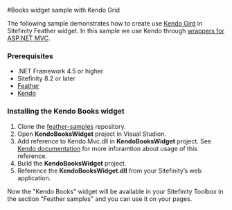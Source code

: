#Books widget sample with Kendo Grid

The following sample demonstrates how to create use [Kendo Gird](http://docs.telerik.com/kendo-ui/web/grid/introduction) in Sitefinity Feather widget. In this sample we use Kendo through [wrappers for ASP.NET MVC](http://docs.telerik.com/kendo-ui/aspnet-mvc/introduction).

###  Prerequisites
- .NET Framework 4.5 or higher
- Sitefinity 8.2 or later
- [Feather](https://github.com/Sitefinity/feather/wiki/Getting-Started)
- [Kendo](http://docs.telerik.com/kendo-ui/aspnet-mvc/introduction#install-location)

### Installing the Kendo Books widget
1. Clone the [feather-samples](https://github.com/Sitefinity/feather-samples) repository.
2. Open **KendoBooksWidget** project in Visual Studion.
3. Add reference to Kendo.Mvc.dll in **KendoBooksWidget** project. See [Kendo documentation](http://docs.telerik.com/kendo-ui/aspnet-mvc/introduction#install-location) for more inforamtion about usage of this reference.
4. Build the **KendoBooksWidget** project. 
5. Reference the **KendoBooksWidget.dll** from your Sitefinity’s web application.

Now the "Kendo Books" widget will be available in your Sitefinity Toolbox in the section "Feather samples" and you can use it on your pages.

